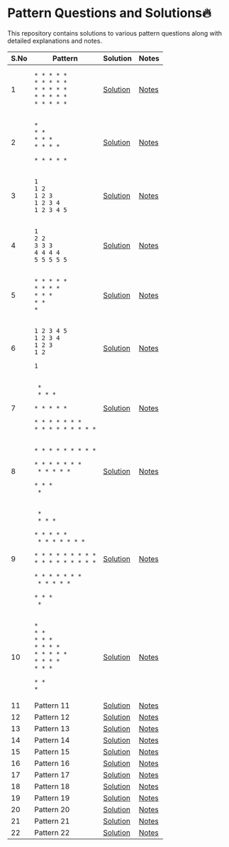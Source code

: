 # Pattern Questions and Solutions🔥

This repository contains solutions to various pattern questions along with detailed explanations and notes.

| S.No | Pattern  | Solution | Notes |
|------|--------------------------|-----------------|--------------|
| 1    | <pre>`* * * * *`<br>`* * * * *`<br>`* * * * *`<br>`* * * * *`<br>`* * * * *`</pre>               | [Solution](#)   | [Notes](#)   |
| 2 | <pre>`*`<br>`* *`<br>`* * *`<br>`* * * *` <br>`* * * * *`</pre> | [Solution](#) | [Notes](#) |
| 3    | <pre>`1`<br>`1 2`<br>`1 2 3`<br>`1 2 3 4`<br>`1 2 3 4 5`</pre>               | [Solution](#)   | [Notes](#)   |
| 4    | <pre>`1`<br>`2 2`<br>`3 3 3`<br>`4 4 4 4`<br>`5 5 5 5 5`</pre>              | [Solution](#)   | [Notes](#)   |
| 5    | <pre>`* * * * *`<br>`* * * *`<br>`* * *`<br>`* *`<br>`*`</pre>               | [Solution](#)   | [Notes](#)   |
| 6    | <pre>`1 2 3 4 5`<br>`1 2 3 4`<br>`1 2 3`<br>`1 2` <br>`1` </pre>               | [Solution](#)   | [Notes](#)   |
| 7    |  <pre>        `*`<br>      `* * *` <br>    `* * * * *`<br>  `* * * * * * *`<br>`* * * * * * * * *`</pre>        | [Solution](#)   | [Notes](#)   |
| 8    | <pre>`* * * * * * * * *`<br>  `* * * * * * *`<br>    `* * * * *`<br>      `* * *`<br>        `*`</pre>                | [Solution](#)   | [Notes](#)   |
| 9    | <pre>        `*`<br>      `* * *`<br>    `* * * * *`<br>  `* * * * * * *` <br>`* * * * * * * * *`<br>`* * * * * * * * *`<br>  `* * * * * * *`<br>    `* * * * *`<br>      `* * *`<br>        `*`</pre>                 | [Solution](#)   | [Notes](#)   |
| 10   | <pre>`*`<br>`* *`<br>`* * *`<br>`* * * *`<br>`* * * * *`<br>`* * * *`<br>`* * *` <br>`* *`<br>`*`</pre>               | [Solution](#)   | [Notes](#)   |
| 11   | Pattern 11               | [Solution](#)   | [Notes](#)   |
| 12   | Pattern 12               | [Solution](#)   | [Notes](#)   |
| 13   | Pattern 13               | [Solution](#)   | [Notes](#)   |
| 14   | Pattern 14               | [Solution](#)   | [Notes](#)   |
| 15   | Pattern 15               | [Solution](#)   | [Notes](#)   |
| 16   | Pattern 16               | [Solution](#)   | [Notes](#)   |
| 17   | Pattern 17               | [Solution](#)   | [Notes](#)   |
| 18   | Pattern 18               | [Solution](#)   | [Notes](#)   |
| 19   | Pattern 19               | [Solution](#)   | [Notes](#)   |
| 20   | Pattern 20               | [Solution](#)   | [Notes](#)   |
| 21   | Pattern 21               | [Solution](#)   | [Notes](#)   |
| 22   | Pattern 22               | [Solution](#)   | [Notes](#)   |

